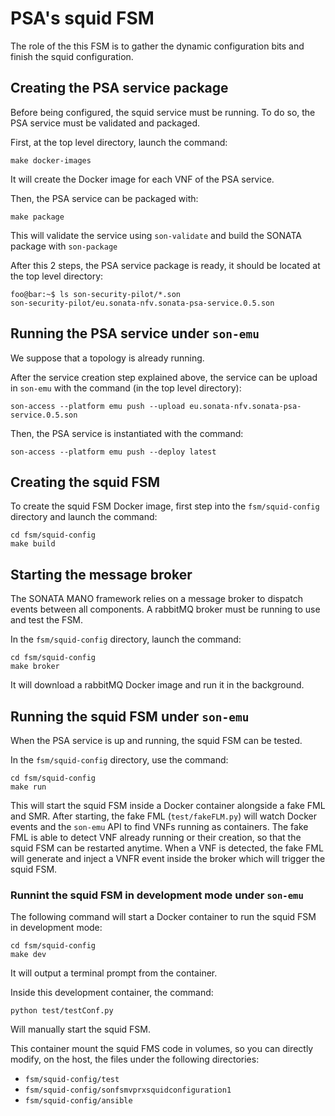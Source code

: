 # PSA's squid FSM

The role of the this FSM is to gather the dynamic configuration bits and finish the squid configuration.


## Creating the PSA service package

Before being configured, the squid service must be running.
To do so, the PSA service must be validated and packaged.

First, at the top level directory, launch the command:
```
make docker-images
```
It will create the Docker image for each VNF of the PSA service.

Then, the PSA service can be packaged with:
```
make package
```
This will validate the service using `son-validate` and build the SONATA package with `son-package`

After this 2 steps, the PSA service package is ready, it should be located at the top level directory:
```
foo@bar:~$ ls son-security-pilot/*.son
son-security-pilot/eu.sonata-nfv.sonata-psa-service.0.5.son
```


## Running the PSA service under `son-emu`

We suppose that a topology is already running.

After the service creation step explained above, the service can be upload in `son-emu` with the command (in the top level directory):
```
son-access --platform emu push --upload eu.sonata-nfv.sonata-psa-service.0.5.son
```

Then, the PSA service is instantiated with the command:
```
son-access --platform emu push --deploy latest
```


## Creating the squid FSM

To create the squid FSM Docker image, first step into the `fsm/squid-config` directory and launch the command:
```
cd fsm/squid-config
make build
```


## Starting the message broker

The SONATA MANO framework relies on a message broker to dispatch events between all components.
A rabbitMQ broker must be running to use and test the FSM.

In the `fsm/squid-config` directory, launch the command:
```
cd fsm/squid-config
make broker
```
It will download a rabbitMQ Docker image and run it in the background.



## Running the squid FSM under `son-emu`

When the PSA service is up and running, the squid FSM can be tested.

In the `fsm/squid-config` directory, use the command:
```
cd fsm/squid-config
make run
```
This will start the squid FSM inside a Docker container alongside a fake FML and SMR.
After starting, the fake FML (`test/fakeFLM.py`) will watch Docker events and the `son-emu` API to find VNFs running as containers.
The fake FML is able to detect VNF already running or their creation, so that the squid FSM can be restarted anytime.
When a VNF is detected, the fake FML will generate and inject a VNFR event inside the broker which will trigger the squid FSM.

### Runnint the squid FSM in development mode under `son-emu`

The following command will start a Docker container to run the squid FSM in development mode:
```
cd fsm/squid-config
make dev
```
It will output a terminal prompt from the container.

Inside this development container, the command:
```
python test/testConf.py
```
Will manually start the squid FSM.

This container mount the squid FMS code in volumes, so you can directly modify, on the host, the files under the following directories:
* `fsm/squid-config/test`
* `fsm/squid-config/sonfsmvprxsquidconfiguration1`
* `fsm/squid-config/ansible`
